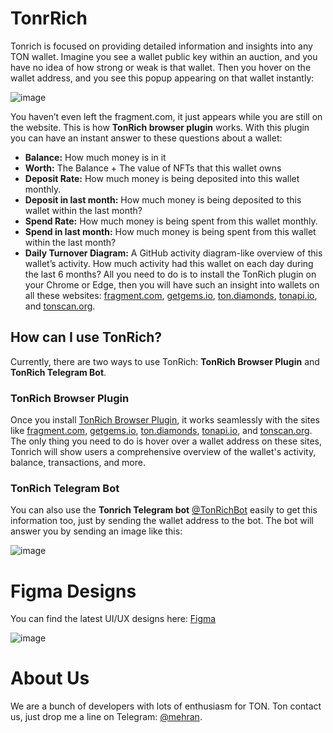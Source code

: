 # TonrRich
Tonrich is focused on providing detailed information and insights into any TON wallet. 
Imagine you see a wallet public key within an auction, and you have no idea of how strong or weak is that wallet. 
Then you hover on the wallet address, and you see this popup appearing on that wallet instantly:

![image](https://github.com/tonradar/tonrich/assets/5070766/fea1f6c6-30f6-4615-96fa-67d0ee55f98c)

You haven’t even left the fragment.com, it just appears while you are still on the website. 
This is how **TonRich browser plugin** works. With this plugin you can have an instant answer to these questions about a wallet:
 - **Balance:** How much money is in it
 - **Worth:** The Balance + The value of NFTs that this wallet owns
 - **Deposit Rate:** How much money is being deposited into this wallet monthly.
 - **Deposit in last month:** How much money is being deposited to this wallet within the last month?
 - **Spend Rate:** How much money is being spent from this wallet monthly.
 - **Spend in last month:** How much money is being spent from this wallet within the last month?
 - **Daily Turnover Diagram:** A GitHub activity diagram-like overview of this wallet’s activity. How much activity had this wallet on each day during the last 6 months?
All you need to do is to install the TonRich plugin on your Chrome or Edge,
then you will have such an insight into wallets on all these websites: [fragment.com](https://fragment.com), [getgems.io](https://getgems.io), [ton.diamonds](https://ton.diamonds),
[tonapi.io](https://tonapi.io), and [tonscan.org](https://tonscan.org).

## How can I use TonRich?
Currently, there are two ways to use TonRich: **TonRich Browser Plugin** and **TonRich Telegram Bot**.

### TonRich Browser Plugin
Once you install [TonRich Browser Plugin](https://chrome.google.com/webstore/detail/tonrich/lcaapflhjkhbffeoachljdmjmphffabk?hl=en-US), it works seamlessly with the sites like [fragment.com](https://fragment.com), [getgems.io](https://getgems.io), [ton.diamonds](https://ton.diamonds),
[tonapi.io](https://tonapi.io), and [tonscan.org](https://tonscan.org). The only thing you need to do is hover over a wallet address on these sites,
Tonrich will show users a comprehensive overview of the wallet's activity, balance, transactions, and more.

### TonRich Telegram Bot
You can also use the **Tonrich Telegram bot** [@TonRichBot](https://t.me/tonrichbot) easily to get this information too, just by sending the wallet address to the bot. 
The bot will answer you by sending an image like this:

![image](https://github.com/tonradar/tonrich/assets/5070766/a489b725-42c0-4c17-9c04-9cbc2f3cf79c)

# Figma Designs
You can find the latest UI/UX designs here: [Figma](https://www.figma.com/file/IIdmrBMNhhhs1TSTEWsD9F/Melkradar%2Fdexign?type=design&node-id=1360-15514&mode=design)

![image](https://github.com/tonradar/tonrich/assets/5070766/49a2d284-9bf5-4de6-b181-62664109d46c)

# About Us
 We are a bunch of developers with lots of enthusiasm for TON. Ton contact us, just drop me a line on Telegram: [@mehran](https://t.me/mehran).
